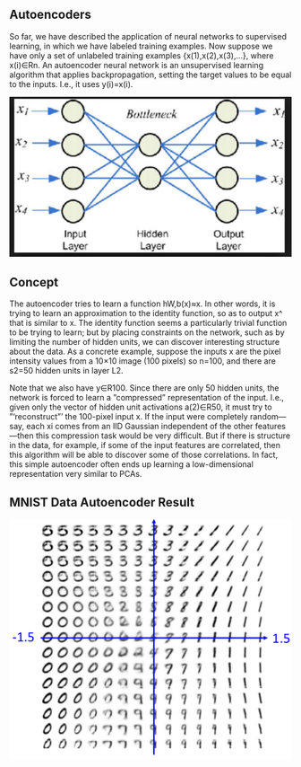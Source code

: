 ## Autoencoders
So far, we have described the application of neural networks to supervised learning, in which we have labeled training examples.
Now suppose we have only a set of unlabeled training examples {x(1),x(2),x(3),…}, where x(i)∈Rn. 
An autoencoder neural network is an unsupervised learning algorithm that applies backpropagation, 
setting the target values to be equal to the inputs. I.e.,
it uses y(i)=x(i).
<p align="center">
    <img src="Images/autoencoder2.PNG" width="550"\>
</p>


## Concept
The autoencoder tries to learn a function hW,b(x)≈x. In other words, it is trying to learn an approximation to the identity function, so as to output x^ that is similar to x. The identity function seems a particularly trivial function to be trying to learn; but by placing constraints on the network, such as by limiting the number of hidden units, we can discover interesting structure about the data. As a concrete example, suppose the inputs x are the pixel intensity values from a 10×10 image (100 pixels) so n=100, and there are s2=50 hidden units in layer L2.

Note that we also have y∈R100. Since there are only 50 hidden units, the network is forced to learn a ”compressed” representation of the input. I.e., given only the vector of hidden unit activations a(2)∈R50, it must try to ”‘reconstruct”’ the 100-pixel input x. If the input were completely random—say, each xi comes from an IID Gaussian independent of the other features—then this compression task would be very difficult. But if there is structure in the data, for example, if some of the input features are correlated, then this algorithm will be able to discover some of those correlations. In fact, this simple autoencoder often ends up learning a low-dimensional representation very similar to PCAs.

## MNIST Data Autoencoder Result

<p align="center">
    <img src="Images/AutoEncoder1.PNG" width="550"\>
</p>
